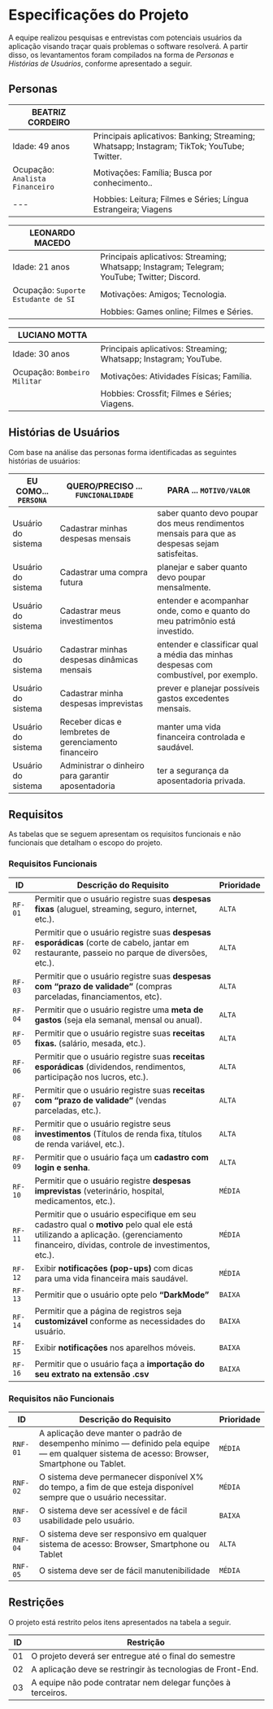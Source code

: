 # Especificações do Projeto

A equipe realizou pesquisas e entrevistas com potenciais usuários da aplicação visando traçar quais problemas o software resolverá. A partir disso, os levantamentos foram compilados na forma de _Personas_ e _Histórias de Usuários_, conforme apresentado a seguir.

## Personas


|BEATRIZ CORDEIRO                 |                                                                                                |
| -----------------               | ---                                                                                            |
| Idade: 49 anos                  |	Principais aplicativos: Banking; Streaming; Whatsapp; Instagram; TikTok; YouTube; Twitter.     |
| Ocupação: `Analista Financeiro` | Motivações: Família; Busca por conhecimento.. | Objetivos: Seguir evoluindo profissionalmente. |
| ---                             |	Hobbies: Leitura; Filmes e Séries; Língua Estrangeira; Viagens                                 |


|LEONARDO MACEDO  |     |
| ----------------- | --- |
| Idade: 21 anos    |	Principais aplicativos: Streaming; Whatsapp; Instagram; Telegram; YouTube; Twitter; Discord. |
| Ocupação: `Suporte` `Estudante de SI` | Motivações: Amigos; Tecnologia. | Objetivos: Trabalhar como gestor em tecnologia (gestão de pessoal). |
|     |	Hobbies: Games online; Filmes e Séries. |

|LUCIANO MOTTA  |     |
| ----------------- | --- |
| Idade: 30 anos    |	Principais aplicativos: Streaming; Whatsapp; Instagram; YouTube. |
| Ocupação: `Bombeiro Militar` | Motivações: Atividades Físicas; Família. | Objetivos: Ter controle sobre o próprio tempo. |
|     |	Hobbies: Crossfit; Filmes e Séries; Viagens. |

## Histórias de Usuários

Com base na análise das personas forma identificadas as seguintes histórias de usuários:

|EU COMO... `PERSONA`| QUERO/PRECISO ... `FUNCIONALIDADE`                     |PARA ... `MOTIVO/VALOR`                 |
|--------------------|------------------------------------------------------- |----------------------------------------|
|Usuário do sistema  | Cadastrar minhas despesas mensais                      | saber quanto devo poupar dos meus rendimentos mensais para que as despesas sejam satisfeitas. |
|Usuário do sistema  | Cadastrar uma compra futura                            | planejar e saber quanto devo poupar mensalmente. |
|Usuário do sistema  | Cadastrar meus investimentos                           | entender e acompanhar onde, como e quanto do meu patrimônio está investido. |
|Usuário do sistema  | Cadastrar minhas despesas dinâmicas mensais            | entender e classificar qual a média das minhas despesas com combustível, por exemplo. |
|Usuário do sistema  | Cadastrar minha despesas imprevistas                   | prever e planejar possíveis gastos excedentes mensais. |
|Usuário do sistema  | Receber dicas e lembretes de gerenciamento financeiro  | manter uma vida financeira controlada e saudável. |
|Usuário do sistema  | Administrar o dinheiro para garantir aposentadoria     | ter a segurança da aposentadoria privada. |

## Requisitos

As tabelas que se seguem apresentam os requisitos funcionais e não funcionais que detalham o escopo do projeto.

### Requisitos Funcionais

|ID    | Descrição do Requisito  | Prioridade |
|-------------------|-----------------------------------------|----|
|`RF-01`| Permitir que o usuário registre suas **despesas fixas** (aluguel, streaming, seguro, internet, etc.). | `ALTA` | 
|`RF-02`| Permitir que o usuário registre suas **despesas esporádicas** (corte de cabelo, jantar em restaurante, passeio no parque de diversões, etc.).  | `ALTA` |
|`RF-03`| Permitir que o usuário registre suas **despesas com “prazo de validade”** (compras parceladas, financiamentos, etc). | `ALTA` | 
|`RF-04`| Permitir que o usuário registre uma **meta de gastos** (seja ela semanal, mensal ou anual).   | `ALTA` |
|`RF-05`| Permitir que o usuário registre suas **receitas fixas.** (salário, mesada, etc.). | `ALTA` | 
|`RF-06`| Permitir que o usuário registre suas **receitas esporádicas** (dividendos, rendimentos, participação nos lucros, etc.).   | `ALTA` |
|`RF-07`| Permitir que o usuário registre suas **receitas com “prazo de validade”** (vendas parceladas, etc.). | `ALTA` | 
|`RF-08`| Permitir que o usuário registre seus **investimentos** (Títulos de renda fixa, títulos de renda variável, etc.).   | `ALTA` |
|`RF-09`| Permitir que o usuário faça um **cadastro com login e senha**. | `ALTA` | 
|`RF-10`| Permitir que o usuário registre **despesas imprevistas** (veterinário, hospital, medicamentos, etc.).   | `MÉDIA` |
|`RF-11`| Permitir que o usuário especifique em seu cadastro qual o **motivo** pelo qual ele está utilizando a aplicação. (gerenciamento financeiro, dívidas, controle de investimentos, etc.). | `MÉDIA` | 
|`RF-12`| Exibir **notificações (pop-ups)** com dicas para uma vida financeira mais saudável.   | `MÉDIA` |
|`RF-13`| Permitir que o usuário opte pelo **“DarkMode”** | `BAIXA` | 
|`RF-14`| Permitir que a página de registros seja **customizável** conforme as necessidades do usuário.   | `BAIXA` |
|`RF-15`| Exibir **notificações** nos aparelhos móveis. | `BAIXA` | 
|`RF-16`| Permitir que o usuário faça a **importação do seu extrato na extensão .csv**   | `BAIXA` |


### Requisitos não Funcionais

|ID     | Descrição do Requisito  |Prioridade |
|-------|-------------------------|----|
|`RNF-01`| A aplicação deve manter o padrão de desempenho mínimo — definido pela equipe — em qualquer sistema de acesso: Browser, Smartphone ou Tablet.| `MÉDIA` |
|`RNF-02`| O sistema deve permanecer disponível X% do tempo, a fim de que esteja disponível sempre que o usuário necessitar. | `MÉDIA` | 
|`RNF-03`| O sistema deve ser acessível e de fácil usabilidade pelo usuário. | `BAIXA` | 
|`RNF-04`| O sistema deve ser responsivo em qualquer sistema de acesso: Browser, Smartphone ou Tablet | `ALTA` | 
|`RNF-05`| O sistema deve ser de fácil manutenibilidade | `MÉDIA` | 

## Restrições

O projeto está restrito pelos itens apresentados na tabela a seguir.

|ID| Restrição                                             |
|--|-------------------------------------------------------|
|01| O projeto deverá ser entregue até o final do semestre |
|02| A aplicação deve se restringir às tecnologias de Front-End.|
|03| A equipe não pode contratar nem delegar funções à terceiros.|
